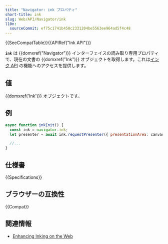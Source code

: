 ```yaml
---
title: "Navigator: ink プロパティ"
short-title: ink
slug: Web/API/Navigator/ink
l10n:
  sourceCommit: ef75c1741b450c2331204be5563ee964ad5f4c48
---
```


{{SeeCompatTable}}{{APIRef("Ink API")}}

**`ink`** は {{domxref("Navigator")}} インターフェイスの読み取り専用プロパティで、現在の文書の {{domxref("Ink")}} オブジェクトを取得します。これは[インク API](/en-US/docs/Web/API/Ink_API) の機能へのアクセスを提供します。

## 値

{{domxref('Ink')}} オブジェクトです。

## 例

```js
async function inkInit() {
  const ink = navigator.ink;
  let presenter = await ink.requestPresenter({ presentationArea: canvas });

  //...
}
```

## 仕様書

{{Specifications}}

## ブラウザーの互換性

{{Compat}}

## 関連情報

- [Enhancing Inking on the Web](https://blogs.windows.com/msedgedev/2021/08/18/enhancing-inking-on-the-web/)
